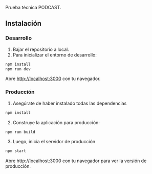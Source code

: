 Prueba técnica PODCAST.

## Instalación

### Desarrollo

1. Bajar el repositorio a local.
2. Para inicializar el entorno de desarrollo:

```bash
npm install
npm run dev
```

Abre [http://localhost:3000](http://localhost:3000) con tu navegador.


### Producción
1. Asegúrate de haber instalado todas las dependencias
```bash
npm install
```
2. Construye la aplicación para producción:
```bash
npm run build
```
3. Luego, inicia el servidor de producción
  ```bash
npm start
```
Abre http://localhost:3000 con tu navegador para ver la versión de producción.



